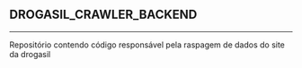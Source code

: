 ## DROGASIL_CRAWLER_BACKEND

* * *
Repositório contendo código responsável pela raspagem de dados do site da drogasil
